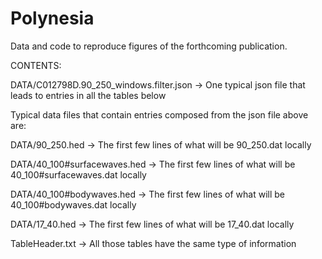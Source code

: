 # Polynesia

Data and code to reproduce figures of the forthcoming publication.

CONTENTS:

DATA/C012798D.90_250_windows.filter.json
-> One typical json file that leads to entries in all the tables below

Typical data files that contain entries composed from the json file above are:

DATA/90_250.hed
-> The first few lines of what will be 90_250.dat locally

DATA/40_100#surfacewaves.hed
-> The first few lines of what will be 40_100#surfacewaves.dat locally

DATA/40_100#bodywaves.hed
-> The first few lines of what will be 40_100#bodywaves.dat locally

DATA/17_40.hed
-> The first few lines of what will be 17_40.dat locally


TableHeader.txt
-> All those tables have the same type of information




